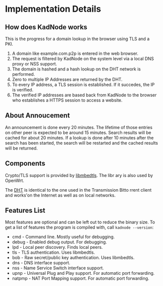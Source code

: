 
# Implementation Details

## How does KadNode works

This is the progress for a domain lookup in the browser using TLS and a PKI.

1. A domain like example.com.p2p is entered in the web browser.
2. The request is filtered by KadNode on the system level via a local DNS proxy or NSS support.
3. The domain is hashed and a hash lookup on the DHT network is performed.
4. Zero to multiple IP Addresses are returned by the DHT.
5. To every IP address, a TLS session is established. If it succedes, the IP is verified.
6. The verified IP addresses are based back from KadNode to the browser who establishes a HTTPS session to access a website.

## About Annoucement

An announcement is done every 20 minutes. The lifetime of those entries on other peer is expected to be around 15 minutes.
Search results will be cached for about 20 minutes. If a lookup is done after 10 minutes after the search has been started, the search will be restarted and the cached results will be returned.

## Components

Crypto/TLS support is provided by [libmbedtls](https://github.com/ARMmbed/mbedtls/). The libr
ary is also used by OpenWrt.

The [DHT](https://github.com/jech/dht) is identical to the one used in the Transmission Bitto
rrent client and works'on the Internet as well as on local networks.

## Features List

Most features are optional and can be left out to reduce the binary size.
To get a list of features the program is compiled with, call `kadnode --version`:

* cmd - Command line. Mostly useful for debugging.
* debug - Enabled debug output. For debugging.
* lpd - Local peer discovery. Finds local peers.
* tls - TLS authentication. Uses libmbedtls.
* bob - Raw secret/public key authentication. Uses libmbedtls.
* dns - DNS interface support.
* nss - Name Service Switch interface support.
* upnp - Universal Plug and Play support. For automatic port forwarding.
* natpmp - NAT Port Mapping support. For automatic port forwarding.

